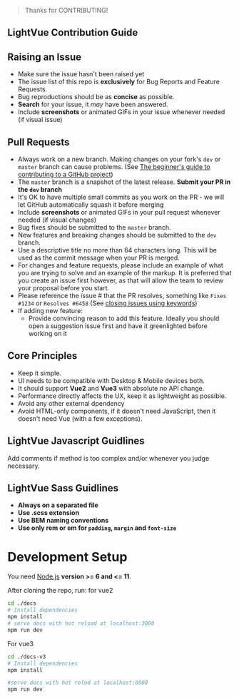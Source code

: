 > Thanks for CONTRIBUTING!

## LightVue Contribution Guide

## Raising an Issue

- Make sure the issue hasn't been raised yet
- The issue list of this repo is **exclusively** for Bug Reports and Feature Requests.
- Bug reproductions should be as **concise** as possible.
- **Search** for your issue, it _may_ have been answered.
- Include **screenshots** or animated GIFs in your issue whenever needed (if visual issue)

## Pull Requests

- Always work on a new branch. Making changes on your fork's `dev` or `master` branch can cause problems. (See [The beginner's guide to contributing to a GitHub project](https://akrabat.com/the-beginners-guide-to-contributing-to-a-github-project/))
- The `master` branch is a snapshot of the latest release. **Submit your PR in the `dev` branch**
- It's OK to have multiple small commits as you work on the PR - we will let GitHub automatically squash it before merging
- Include **screenshots** or animated GIFs in your pull request whenever needed (if visual changes)
- Bug fixes should be submitted to the `master` branch.
- New features and breaking changes should be submitted to the `dev` branch.
- Use a descriptive title no more than 64 characters long. This will be used as the commit message when your PR is merged.
- For changes and feature requests, please include an example of what you are trying to solve and an example of the markup. It is preferred that you create an issue first however, as that will allow the team to review your proposal before you start.
- Please reference the issue # that the PR resolves, something like `Fixes #1234` or `Resolves #6458` (See [closing issues using keywords](https://help.github.com/articles/closing-issues-using-keywords/))
- If adding new feature:
  - Provide convincing reason to add this feature. Ideally you should open a suggestion issue first and have it greenlighted before working on it

## Core Principles

- Keep it simple.
- UI needs to be compatible with Desktop & Mobile devices both.
- It should support **Vue2** and **Vue3** with absolute no API change.
- Performance directly affects the UX, keep it as lightweight as possible.
- Avoid any other external dpendency
- Avoid HTML-only components, if it doesn't need JavaScript, then it doesn't need Vue (with a few exceptions).

## LightVue Javascript Guidlines

Add comments if method is too complex and/or whenever you judge necessary.

## LightVue Sass Guidlines

- **Always on a separated file**
- **Use .scss extension**
- **Use BEM naming conventions**
- **Use only **rem** or **em** for `padding`, `margin` and `font-size`**

# Development Setup

You need [Node.js](http://nodejs.org/) **version >= 6 and <= 11**.

After cloning the repo, run:
for vue2

```bash
cd ./docs
# Install dependencies
npm install
# serve docs with hot reload at localhost:3000
npm run dev
```

For vue3

```bash
cd ./docs-v3
# Install dependencies
npm install

#serve docs with hot relod at localhost:8080
npm run dev
```
